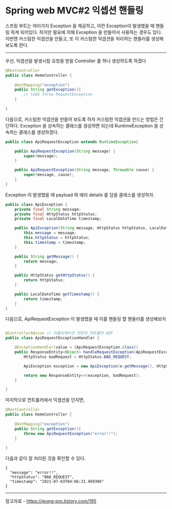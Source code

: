 # Spring web MVC#2 익셉션 핸들링

스프링 부트는 여러가지 Exception 을 제공하고, 이런 Exception이 발생했을 때 핸들링 하게 되어있다.
하지만 필요에 의해 Exception 을 만들어서 사용하는 경우도 있다.   
이번엔 커스텀한 익셉션을 만들고, 또 이 커스텀한 익셉션을 처리하는 핸들러를 생성해 보도록 한다. 

----

우선, 익셉션을 발생시킬 요청을 받을 Controller 를 하나 생성하도록 하겠다
```java
@RestController
public class HomeController {
    
    @GetMapping("exception")
    public String getException(){
        // todo throw RequestException
    }
    
}
```

다음으로, 커스텀한 익셉션을 만들어 보도록 하자 
커스텀한 익셉션을 만드는 방법은 간단하다. 
Exception 을 상속하는 클래스를 생성하면 되는데 
RuntimeException 을 상속하는 클래스를 생성하겠다.   
```java
public class ApiRequestException extends RuntimeException{

    public ApiRequestException(String message) {
        super(message);
    }

    public ApiRequestException(String message, Throwable cause) {
        super(message, cause);
    }
}
```

Exception 이 발생했을 때 payload 와 에러 details 를 담을 클래스를 생성하자.
````java
public class ApiException {
    private final String message;
    private final HttpStatus httpStatus;
    private final LocalDateTime timestamp;

    public ApiException(String message, HttpStatus httpStatus, LocalDateTime timestamp) {
        this.message = message;
        this.httpStatus = httpStatus;
        this.timestamp = timestamp;
    }

    public String getMessage() {
        return message;
    }

    public HttpStatus getHttpStatus() {
        return httpStatus;
    }

    public LocalDateTime getTimestamp() {
        return timestamp;
    }
}

````

다음으로, ApiRequestException 이 발생했을 때 이를 핸들링 할 핸들러를 생성해보자
```java

@ControllerAdvice // 어플리케이션 전반의 컨트롤러 AOP 
public class ApiRequestExceptionHandler {

    @ExceptionHandler(value = {ApiRequestException.class})
    public ResponseEntity<Object> handleRequestException(ApiRequestException e){
        HttpStatus badRequest = HttpStatus.BAD_REQUEST;

        ApiException exception = new ApiException(e.getMessage(), HttpStatus.BAD_REQUEST, LocalDateTime.now());

        return new ResponseEntity<>(exception, badRequest);
    }

}
```

마지막으로 컨트롤러에서 익셉션을 던지면,
```java
@RestController
public class HomeController {
    
    @GetMapping("exception")
    public String getException(){
        throw new ApiRequestException("error!!");
    }
    
}
```
다음과 같이 잘 처리된 것을 확인할 수 있다. 
```text
{
  "message": "error!!",
  "httpStatus": "BAD_REQUEST",
  "timestamp": "2021-07-03T04:06:31.969306"
}
```


----
참고자료 - https://jeong-pro.tistory.com/195


    